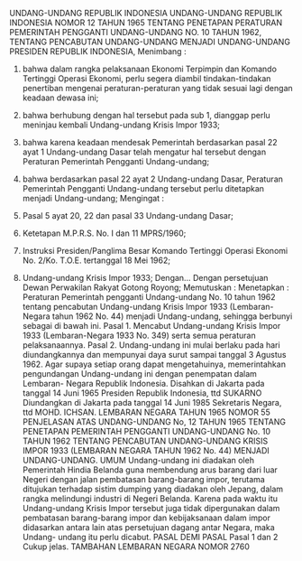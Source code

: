  UNDANG-UNDANG REPUBLIK INDONESIA UNDANG-UNDANG REPUBLIK INDONESIA NOMOR 12 TAHUN 1965 TENTANG PENETAPAN PERATURAN PEMERINTAH PENGGANTI UNDANG-UNDANG NO. 10 TAHUN 1962, TENTANG PENCABUTAN UNDANG-UNDANG MENJADI UNDANG-UNDANG PRESIDEN REPUBLIK INDONESIA,
Menimbang :

1. bahwa dalam rangka pelaksanaan Ekonomi Terpimpin dan Komando Tertinggi Operasi Ekonomi, perlu segera diambil tindakan-tindakan penertiban mengenai peraturan-peraturan yang tidak sesuai lagi dengan keadaan dewasa ini;
2. bahwa berhubung dengan hal tersebut pada sub 1, dianggap perlu meninjau kembali Undang-undang Krisis Impor 1933;
3. bahwa karena keadaan mendesak Pemerintah berdasarkan pasal 22 ayat 1 Undang-undang Dasar telah mengatur hal tersebut dengan Peraturan Pemerintah Pengganti Undang-undang;
4. bahwa berdasarkan pasal 22 ayat 2 Undang-undang Dasar, Peraturan Pemerintah Pengganti Undang-undang tersebut perlu ditetapkan menjadi Undang-undang;
Mengingat :

1. Pasal 5 ayat 20, 22 dan pasal 33 Undang-undang Dasar;
2. Ketetapan M.P.R.S. No. I dan 11 MPRS/1960;
3. Instruksi Presiden/Panglima Besar Komando Tertinggi Operasi Ekonomi No. 2/Ko. T.O.E. tertanggal 18 Mei 1962;
4. Undang-undang Krisis Impor 1933; Dengan… Dengan persetujuan Dewan Perwakilan Rakyat Gotong Royong; Memutuskan : Menetapkan : Peraturan Pemerintah pengganti Undang-undang No. 10 tahun 1962 tentang pencabutan Undang-undang Krisis Impor 1933 (Lembaran- Negara tahun 1962 No. 44) menjadi Undang-undang, sehingga berbunyi sebagai di bawah ini. Pasal 1. Mencabut Undang-undang Krisis Impor 1933 (Lembaran-Negara 1933 No. 349) serta semua peraturan pelaksanaannya. Pasal 2. Undang-undang ini mulai berlaku pada hari diundangkannya dan mempunyai daya surut sampai tanggal 3 Agustus 1962. Agar supaya setiap orang dapat mengetahuinya, memerintahkan pengundangan Undang-undang ini dengan penempatan dalam Lembaran- Negara Republik Indonesia. Disahkan di Jakarta pada tanggal 14 Juni 1965 Presiden Republik Indonesia, ttd SUKARNO Diundangkan di Jakarta pada tanggal 14 Juni 1985 Sekretaris Negara, ttd MOHD. ICHSAN. LEMBARAN NEGARA TAHUN 1965 NOMOR 55 PENJELASAN ATAS UNDANG-UNDANG No, 12 TAHUN 1965 TENTANG PENETAPAN PEMERINTAH PENGGANTI UNDANG-UNDANG No. 10 TAHUN 1962 TENTANG PENCABUTAN UNDANG-UNDANG KRISIS IMPOR 1933 (LEMBARAN NEGARA TAHUN 1962 No. 44) MENJADI UNDANG-UNDANG. UMUM Undang-undang ini diadakan oleh Pemerintah Hindia Belanda guna membendung arus barang dari luar Negeri dengan jalan pembatasan barang-barang impor, terutama ditujukan terhadap sistim dumping yang diadakan oleh Jepang, dalam rangka melindungi industri di Negeri Belanda. Karena pada waktu itu Undang-undang Krisis Impor tersebut juga tidak dipergunakan dalam pembatasan barang-barang impor dan kebijaksanaan dalam impor didasarkan antara lain atas persetujuan dagang antar Negara, maka Undang- undang itu perlu dicabut. PASAL DEMI PASAL Pasal 1 dan 2 Cukup jelas. TAMBAHAN LEMBARAN NEGARA NOMOR 2760